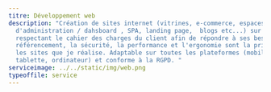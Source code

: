 ```yaml
---
titre: Développement web
description: "Création de sites internet (vitrines, e-commerce, espaces
  d'administration / dahsboard , SPA, landing page,  blogs etc...) sur mesure en
  respectant le cahier des charges du client afin de répondre à ses besoins.  Le
  référencement, la sécurité, la performance et l'ergonomie sont la priorité sur
  les sites que je réalise. Adaptable sur toutes les plateformes (mobile,
  tablette, ordinateur) et conforme à la RGPD. "
serviceimage: ../../static/img/web.png
typeoffile: service
---
```

